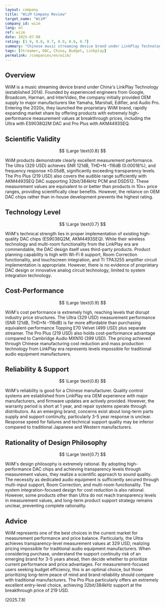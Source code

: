 ```yaml
---
layout: company
title: "WiiM Company Review"
target_name: "WiiM"
company_id: wiim
lang: en
ref: wiim
date: 2025-07-08
rating: [3.9, 0.8, 0.7, 0.9, 0.8, 0.7]
summary: "Chinese music streaming device brand under LinkPlay Technology. Features ES9038Q2M DAC in Ultra (329 USD) delivering SNR 121dB/THD+N -116dB high performance at low price. Disruptive cost-performance ratio is the defining characteristic."
tags: [Streamer, DAC, China, Budget, Linkplay]
permalink: /companies/en/wiim/
---
```


## Overview

WiiM is a music streaming device brand under China's LinkPlay Technology (established 2014). Founded by experienced engineers from Google, Broadcom, Harman, and InterVideo, the company initially provided OEM supply to major manufacturers like Yamaha, Marshall, Edifier, and Audio Pro. Entering the 2020s, they launched the proprietary WiiM brand, rapidly expanding market share by offering products with extremely high-performance measurement values at breakthrough prices, including the Ultra with ES9038Q2M DAC and Pro Plus with AKM4493SEQ.

## Scientific Validity

$$ \Large \text{0.8} $$

WiiM products demonstrate clearly excellent measurement performance. The Ultra (329 USD) achieves SNR 121dB, THD+N -116dB (0.00018%), and frequency response ±0.05dB, significantly exceeding transparency levels. The Pro Plus (219 USD) also covers the audible range sufficiently with AKM4493SEQ DAC supporting 32bit/384kHz PCM and DSD512. These measurement values are equivalent to or better than products in 10x+ price ranges, providing scientifically clear benefits. However, the reliance on OEM DAC chips rather than in-house development prevents the highest rating.

## Technology Level

$$ \Large \text{0.7} $$

WiiM's technical strength lies in proper implementation of existing high-quality DAC chips (ES9038Q2M, AKM4493SEQ). While their wireless technology and multi-room functionality from the LinkPlay era are commendable, the DAC design itself uses third-party products. Product planning capability is high with Wi-Fi 6 support, Room Correction functionality, and touchscreen integration, and TI TPA3255 amplifier circuit implementation is appropriate. However, there is no evidence of proprietary DAC design or innovative analog circuit technology, limited to system integration technology.

## Cost-Performance

$$ \Large \text{0.9} $$

WiiM's cost performance is extremely high, reaching levels that disrupt industry price structures. The Ultra (329 USD) measurement performance (SNR 121dB, THD+N -116dB) is far more affordable than purchasing equivalent-performance Topping E70 Velvet (499 USD) plus separate streamer. The Pro Plus (219 USD) also holds cost-performance advantage compared to Cambridge Audio MXN10 (399 USD). The pricing achieved through Chinese manufacturing cost reduction and mass production technology from LinkPlay era represents levels impossible for traditional audio equipment manufacturers.

## Reliability & Support

$$ \Large \text{0.8} $$

WiiM's reliability is good for a Chinese manufacturer. Quality control systems are established from LinkPlay era OEM experience with major manufacturers, and firmware updates are actively provided. However, the warranty period is short at 1 year, and repair systems operate through distributors. As an emerging brand, concerns exist about long-term parts supply and support continuity, particularly 3-5 year response is unclear. Response speed for failures and technical support quality may be inferior compared to traditional Japanese and Western manufacturers.

## Rationality of Design Philosophy

$$ \Large \text{0.7} $$

WiiM's design philosophy is extremely rational. By adopting high-performance DAC chips and achieving transparency levels through measurement values, they realize a scientific approach to sound quality. The necessity as dedicated audio equipment is sufficiently secured through multi-input support, Room Correction, and multi-room functionality. The system integration-focused design for cost reduction is also rational. However, some products other than Ultra do not reach transparency levels in measurement values, and long-term product support strategy remains unclear, preventing complete rationality.

## Advice

WiiM represents one of the best choices in the current market for measurement performance and price balance. Particularly, the Ultra achieves transparency-level measurement values at 329 USD, realizing pricing impossible for traditional audio equipment manufacturers. When considering purchase, understand the support continuity risk of an emerging brand for 3-5 years ahead, then decide whether to prioritize current performance and price advantages. For measurement-focused users seeking budget efficiency, this is an optimal choice, but those prioritizing long-term peace of mind and brand reliability should compare with traditional manufacturers. The Pro Plus particularly offers an extremely excellent entry-level choice, achieving 32bit/384kHz support at the breakthrough price of 219 USD.

(2025.7.8)